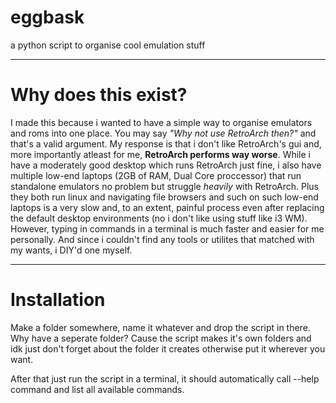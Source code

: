 # eggbask
a python script to organise cool emulation stuff

___

# Why does this exist?
I made this because i wanted to have a simple way to organise emulators and roms into one place. You may say *"Why not use RetroArch then?"* and that's a valid argument. My response is that i don't like RetroArch's gui and, more importantly atleast for me, **RetroArch performs way worse**. While i have a moderately good desktop which runs RetroArch just fine, i also have multiple low-end laptops (2GB of RAM, Dual Core proccessor) that run standalone emulators no problem but struggle *heavily* with RetroArch. Plus they both run linux and navigating file browsers and such on such low-end laptops is a very slow and, to an extent, painful process even after replacing the default desktop environments (no i don't like using stuff like i3 WM). However, typing in commands in a terminal is much faster and easier for me personally. And since i couldn't find any tools or utilites that matched with my wants, i DIY'd one myself.

___

# Installation
Make a folder somewhere, name it whatever and drop the script in there. Why have a seperate folder? Cause the script makes it's own folders and idk just don't forget about the folder it creates otherwise put it wherever you want.

After that just run the script in a terminal, it should automatically call --help command and list all available commands.
